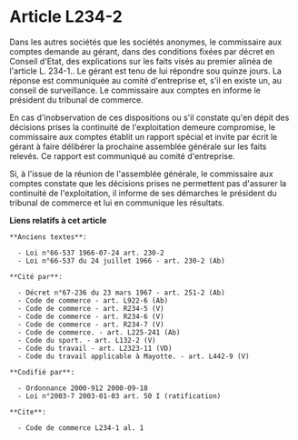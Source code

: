 # Article L234-2

Dans les autres sociétés que les sociétés anonymes, le commissaire aux comptes demande au gérant, dans des conditions fixées
par décret en Conseil d'Etat, des explications sur les faits visés au premier alinéa de l'article L. 234-1.. Le gérant est
tenu de lui répondre sou quinze jours. La réponse est communiquée au comité d'entreprise et, s'il en existe un, au conseil de
surveillance. Le commissaire aux comptes en informe le président du tribunal de commerce.

En cas d'inobservation de ces dispositions ou s'il constate qu'en dépit des décisions prises la continuité de l'exploitation
demeure compromise, le commissaire aux comptes établit un rapport spécial et invite par écrit le gérant à faire délibérer la
prochaine assemblée générale sur les faits relevés. Ce rapport est communiqué au comité d'entreprise.

Si, à l'issue de la réunion de l'assemblée générale, le commissaire aux comptes constate que les décisions prises ne
permettent pas d'assurer la continuité de l'exploitation, il informe de ses démarches le président du tribunal de commerce et
lui en communique les résultats.

**Liens relatifs à cet article**

	**Anciens textes**:

	  - Loi n°66-537 1966-07-24 art. 230-2
	  - Loi n°66-537 du 24 juillet 1966 - art. 230-2 (Ab)

	**Cité par**:

	  - Décret n°67-236 du 23 mars 1967 - art. 251-2 (Ab)
	  - Code de commerce - art. L922-6 (Ab)
	  - Code de commerce - art. R234-5 (V)
	  - Code de commerce - art. R234-6 (V)
	  - Code de commerce - art. R234-7 (V)
	  - Code de commerce. - art. L225-241 (Ab)
	  - Code du sport. - art. L132-2 (V)
	  - Code du travail - art. L2323-11 (VD)
	  - Code du travail applicable à Mayotte. - art. L442-9 (V)

	**Codifié par**:

	  - Ordonnance 2000-912 2000-09-18
	  - Loi n°2003-7 2003-01-03 art. 50 I (ratification)

	**Cite**:

	  - Code de commerce L234-1 al. 1
